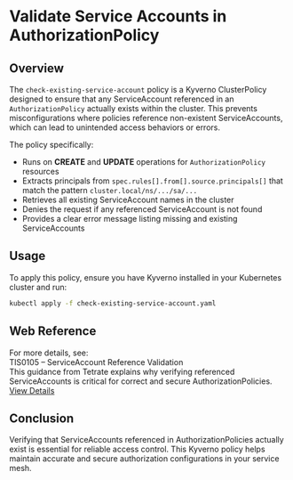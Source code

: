 # Validate Service Accounts in AuthorizationPolicy

## Overview

The `check-existing-service-account` policy is a Kyverno ClusterPolicy designed to ensure that any ServiceAccount referenced in an `AuthorizationPolicy` actually exists within the cluster. This prevents misconfigurations where policies reference non-existent ServiceAccounts, which can lead to unintended access behaviors or errors.

The policy specifically:

-   Runs on **CREATE** and **UPDATE** operations for `AuthorizationPolicy` resources
-   Extracts principals from `spec.rules[].from[].source.principals[]` that match the pattern `cluster.local/ns/.../sa/...`
-   Retrieves all existing ServiceAccount names in the cluster
-   Denies the request if any referenced ServiceAccount is not found
-   Provides a clear error message listing missing and existing ServiceAccounts

## Usage

To apply this policy, ensure you have Kyverno installed in your Kubernetes cluster and run:

```bash
kubectl apply -f check-existing-service-account.yaml
```

## Web Reference

For more details, see:  
TIS0105 – ServiceAccount Reference Validation  
This guidance from Tetrate explains why verifying referenced ServiceAccounts is critical for correct and secure AuthorizationPolicies.  
[View Details](https://docs.tetrate.io/istio-subscription/tools/tca/analysis/TIS0105)

## Conclusion

Verifying that ServiceAccounts referenced in AuthorizationPolicies actually exist is essential for reliable access control. This Kyverno policy helps maintain accurate and secure authorization configurations in your service mesh.
